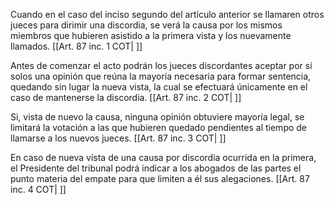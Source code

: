 Cuando en el caso del inciso segundo del artículo anterior se llamaren otros jueces para dirimir una discordia, se verá la causa por los mismos miembros que hubieren asistido a la primera vista y los nuevamente llamados. [[Art. 87 inc. 1 COT| ]]

Antes de comenzar el acto podrán los jueces discordantes aceptar por sí solos una opinión que reúna la mayoría necesaria para formar sentencia, quedando sin lugar la nueva vista, la cual se efectuará únicamente en el caso de mantenerse la discordia. [[Art. 87 inc. 2 COT| ]]

Si, vista de nuevo la causa, ninguna opinión obtuviere mayoría legal, se limitará la votación a las que hubieren quedado pendientes al tiempo de llamarse a los nuevos jueces. [[Art. 87 inc. 3 COT| ]]

En caso de nueva vista de una causa por discordia ocurrida en la primera, el Presidente del tribunal podrá indicar a los abogados de las partes el punto materia del empate para que limiten a él sus alegaciones. [[Art. 87 inc. 4 COT| ]]
